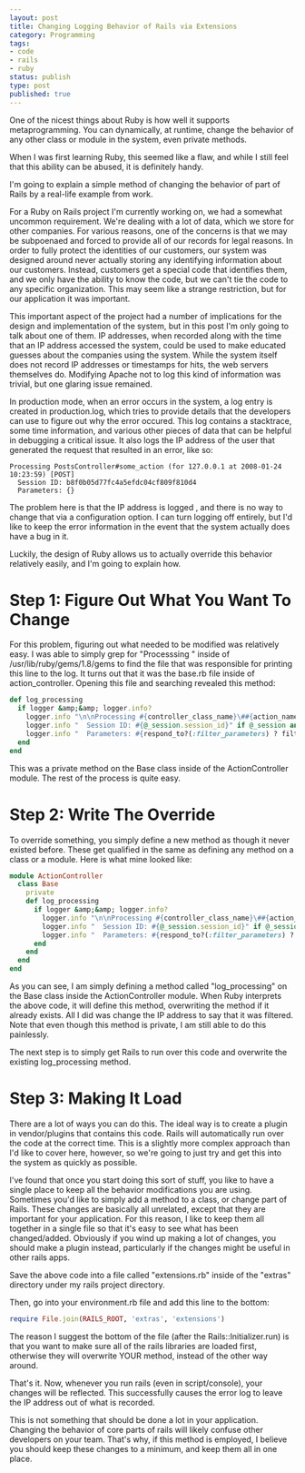 ```yaml
---
layout: post
title: Changing Logging Behavior of Rails via Extensions
category: Programming
tags:
- code
- rails
- ruby
status: publish
type: post
published: true
---
```


One of the nicest things about Ruby is how well it supports metaprogramming.  You can dynamically, at runtime, change the behavior of any other class or module in the system, even private methods.  

When I was first learning Ruby, this seemed like a flaw, and while I still feel that this ability can be abused, it is definitely handy.

I'm going to explain a simple method of changing the behavior of part of Rails by a real-life example from work.

For a Ruby on Rails project I'm currently working on, we had a somewhat uncommon requirement.  We're dealing with a lot of data, which we store for other companies.  For various reasons, one of the concerns is that we may be subpoenaed and forced to provide all of our records for legal reasons.  In order to fully protect the identities of our customers, our system was designed around never actually storing any identifying information about our customers.  Instead, customers get a special code that identifies them, and we only have the ability to know the code, but we can't tie the code to any specific organization.  This may seem like a strange restriction, but for our application it was important.

This important aspect of the project had a number of implications for the design and implementation of the system, but in this post I'm only going to talk about one of them.  IP addresses, when recorded along with the time that an IP address accessed the system, could be used to make educated guesses about the companies using the system.  While the system itself does not record IP addresses or timestamps for hits, the web servers themselves do.  Modifying Apache not to log this kind of information was trivial, but one glaring issue remained.

In production mode, when an error occurs in the system, a log entry is created in production.log, which tries to provide details that the developers can use to figure out why the error occured.  This log contains a stacktrace, some time information, and various other pieces of data that can be helpful in debugging a critical issue.  It also logs the IP address of the user that generated the request that resulted in an error, like so:

~~~output
Processing PostsController#some_action (for 127.0.0.1 at 2008-01-24 10:23:59) [POST]
  Session ID: b8f0b05d77fc4a5efdc04cf809f810d4
  Parameters: {} 
~~~

The problem here is that the IP address is logged , and there is no way to change that via a configuration option.  I can turn logging off entirely, but I'd like to keep the error information in the event that the system actually does have a bug in it.

Luckily, the design of Ruby allows us to actually override this behavior relatively easily, and I'm going to explain how.

# Step 1: Figure Out What You Want To Change

For this problem, figuring out what needed to be modified was relatively easy.  I was able to simply grep for "Processsing " inside of /usr/lib/ruby/gems/1.8/gems to find the file that was responsible for printing this line to the log.  It turns out that it was the base.rb file inside of action_controller.  Opening this file and searching revealed this method:

~~~ruby
def log_processing
  if logger &amp;&amp; logger.info?
    logger.info "\n\nProcessing #{controller_class_name}\##{action_name} (for #{request_origin}) [#{request.method.to_s.upcase}]"
    logger.info "  Session ID: #{@_session.session_id}" if @_session and @_session.respond_to?(:session_id)
    logger.info "  Parameters: #{respond_to?(:filter_parameters) ? filter_parameters(params).inspect : params.inspect}"
  end
end
~~~

This was a private method on the Base class inside of the ActionController module.  The rest of the process is quite easy.

# Step 2: Write The Override

To override something, you simply define a new method as though it never existed before.  These get qualified in the same as defining any method on a class or a module.  Here is what mine looked like:

~~~ruby
module ActionController
  class Base
    private
    def log_processing
      if logger &amp;&amp; logger.info?
        logger.info "\n\nProcessing #{controller_class_name}\##{action_name} (for [FILTERED]) [#{request.method.to_s.upcase}]"
        logger.info "  Session ID: #{@_session.session_id}" if @_session and @_session.respond_to?(:session_id)
        logger.info "  Parameters: #{respond_to?(:filter_parameters) ? filter_parameters(params).inspect : params.inspect}"
      end
    end
  end
end
~~~

As you can see, I am simply defining a method called "log_processing" on the Base class inside the ActionController module.  When Ruby interprets the above code, it will define this method, overwriting the method if it already exists.  All I did was change the IP address to say that it was filtered.  Note that even though this method is private, I am still able to do this painlessly.

The next step is to simply get Rails to run over this code and overwrite the existing log_processing method.

# Step 3: Making It Load

There are a lot of ways you can do this.  The ideal way is to create a plugin in vendor/plugins that contains this code.  Rails will automatically run over the code at the correct time.  This is a slightly more complex approach than I'd like to cover here, however, so we're going to just try and get this into the system as quickly as possible.

I've found that once you start doing this sort of stuff, you like to have a single place to keep all the behavior modifications you are using.  Sometimes you'd like to simply add a method to a class, or change part of Rails.  These changes are basically all unrelated, except that they are important for your application.  For this reason, I like to keep them all together in a single file so that it's easy to see what has been changed/added.  Obviously if you wind up making a lot of changes, you should make a plugin instead, particularly if the changes might be useful in other rails apps.

Save the above code into a file called "extensions.rb" inside of the "extras" directory under my rails project directory.

Then, go into your environment.rb file and add this line to the bottom:

~~~ruby
require File.join(RAILS_ROOT, 'extras', 'extensions')
~~~

The reason I suggest the bottom of the file (after the Rails::Initializer.run) is that you want to make sure all of the rails libraries are loaded first, otherwise they will overwrite YOUR method, instead of the other way around.

That's it.  Now, whenever you run rails (even in script/console), your changes will be reflected.  This successfully causes the error log to leave the IP address out of what is recorded.  

This is not something that should be done a lot in your application.  Changing the behavior of core parts of rails will likely confuse other developers on your team.  That's why, if this method is employed, I believe you should keep these changes to a minimum, and keep them all in one place.

